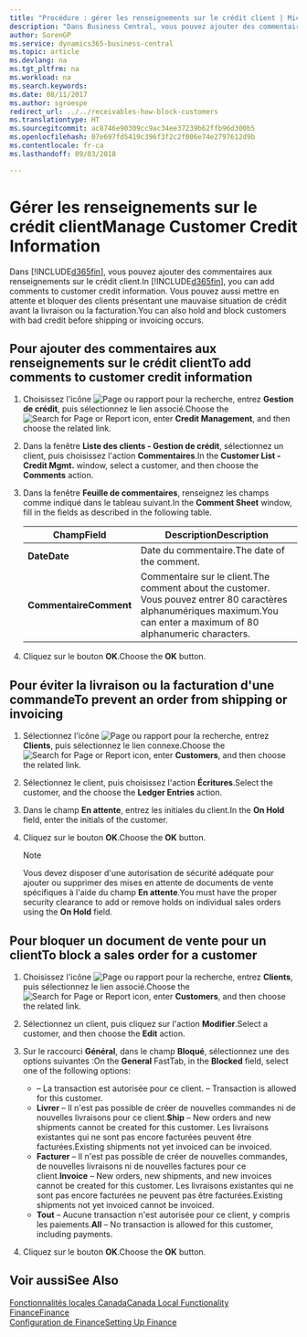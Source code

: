 ```yaml
---
title: "Procédure : gérer les renseignements sur le crédit client | Microsoft Docs"
description: "Dans Business Central, vous pouvez ajouter des commentaires aux renseignements sur le crédit client. Vous pouvez aussi mettre en attente et bloquer des clients présentant une mauvaise situation de crédit avant la livraison ou la facturation."
author: SorenGP
ms.service: dynamics365-business-central
ms.topic: article
ms.devlang: na
ms.tgt_pltfrm: na
ms.workload: na
ms.search.keywords: 
ms.date: 08/11/2017
ms.author: sgroespe
redirect_url: ../../receivables-how-block-customers
ms.translationtype: HT
ms.sourcegitcommit: ac8746e90309cc9ac34ee37239b62ffb96d300b5
ms.openlocfilehash: 07e697fd5419c396f3f2c2f006e74e2797612d9b
ms.contentlocale: fr-ca
ms.lasthandoff: 09/03/2018

---
```

# <a name="manage-customer-credit-information"></a><span data-ttu-id="349f3-104">Gérer les renseignements sur le crédit client</span><span class="sxs-lookup"><span data-stu-id="349f3-104">Manage Customer Credit Information</span></span>
<span data-ttu-id="349f3-105">Dans [!INCLUDE[d365fin](../../includes/d365fin_md.md)], vous pouvez ajouter des commentaires aux renseignements sur le crédit client.</span><span class="sxs-lookup"><span data-stu-id="349f3-105">In [!INCLUDE[d365fin](../../includes/d365fin_md.md)], you can add comments to customer credit information.</span></span> <span data-ttu-id="349f3-106">Vous pouvez aussi mettre en attente et bloquer des clients présentant une mauvaise situation de crédit avant la livraison ou la facturation.</span><span class="sxs-lookup"><span data-stu-id="349f3-106">You can also hold and block customers with bad credit before shipping or invoicing occurs.</span></span>  

## <a name="to-add-comments-to-customer-credit-information"></a><span data-ttu-id="349f3-107">Pour ajouter des commentaires aux renseignements sur le crédit client</span><span class="sxs-lookup"><span data-stu-id="349f3-107">To add comments to customer credit information</span></span>  
1.  <span data-ttu-id="349f3-108">Choisissez l'icône ![Page ou rapport pour la recherche](../../media/ui-search/search_small.png "icône Page ou rapport pour la recherche"), entrez **Gestion de crédit**, puis sélectionnez le lien associé.</span><span class="sxs-lookup"><span data-stu-id="349f3-108">Choose the ![Search for Page or Report](../../media/ui-search/search_small.png "Search for Page or Report icon") icon, enter **Credit Management**, and then choose the related link.</span></span>  
2.  <span data-ttu-id="349f3-109">Dans la fenêtre **Liste des clients - Gestion de crédit**, sélectionnez un client, puis choisissez l'action **Commentaires**.</span><span class="sxs-lookup"><span data-stu-id="349f3-109">In the **Customer List - Credit Mgmt.** window, select a customer, and then choose the **Comments** action.</span></span>  
3.  <span data-ttu-id="349f3-110">Dans la fenêtre **Feuille de commentaires**, renseignez les champs comme indiqué dans le tableau suivant.</span><span class="sxs-lookup"><span data-stu-id="349f3-110">In the **Comment Sheet** window, fill in the fields as described in the following table.</span></span>  

    |<span data-ttu-id="349f3-111">Champ</span><span class="sxs-lookup"><span data-stu-id="349f3-111">Field</span></span>|<span data-ttu-id="349f3-112">Description</span><span class="sxs-lookup"><span data-stu-id="349f3-112">Description</span></span>|  
    |---------------------------------|---------------------------------------|  
    |<span data-ttu-id="349f3-113">**Date**</span><span class="sxs-lookup"><span data-stu-id="349f3-113">**Date**</span></span>|<span data-ttu-id="349f3-114">Date du commentaire.</span><span class="sxs-lookup"><span data-stu-id="349f3-114">The date of the comment.</span></span>|  
    |<span data-ttu-id="349f3-115">**Commentaire**</span><span class="sxs-lookup"><span data-stu-id="349f3-115">**Comment**</span></span>|<span data-ttu-id="349f3-116">Commentaire sur le client.</span><span class="sxs-lookup"><span data-stu-id="349f3-116">The comment about the customer.</span></span> <span data-ttu-id="349f3-117">Vous pouvez entrer 80 caractères alphanumériques maximum.</span><span class="sxs-lookup"><span data-stu-id="349f3-117">You can enter a maximum of 80 alphanumeric characters.</span></span>|  

4.  <span data-ttu-id="349f3-118">Cliquez sur le bouton **OK**.</span><span class="sxs-lookup"><span data-stu-id="349f3-118">Choose the **OK** button.</span></span>  

## <a name="to-prevent-an-order-from-shipping-or-invoicing"></a><span data-ttu-id="349f3-119">Pour éviter la livraison ou la facturation d'une commande</span><span class="sxs-lookup"><span data-stu-id="349f3-119">To prevent an order from shipping or invoicing</span></span>  
1.  <span data-ttu-id="349f3-120">Sélectionnez l'icône ![Page ou rapport pour la recherche](../../media/ui-search/search_small.png "icône Page ou rapport pour la recherche"), entrez **Clients**, puis sélectionnez le lien connexe.</span><span class="sxs-lookup"><span data-stu-id="349f3-120">Choose the ![Search for Page or Report](../../media/ui-search/search_small.png "Search for Page or Report icon") icon, enter **Customers**, and then choose the related link.</span></span>  
2.  <span data-ttu-id="349f3-121">Sélectionnez le client, puis choisissez l'action **Écritures**.</span><span class="sxs-lookup"><span data-stu-id="349f3-121">Select the customer, and the choose the **Ledger Entries** action.</span></span>  
3.  <span data-ttu-id="349f3-122">Dans le champ **En attente**, entrez les initiales du client.</span><span class="sxs-lookup"><span data-stu-id="349f3-122">In the **On Hold** field, enter the initials of the customer.</span></span>  
4.  <span data-ttu-id="349f3-123">Cliquez sur le bouton **OK**.</span><span class="sxs-lookup"><span data-stu-id="349f3-123">Choose the **OK** button.</span></span>  

    > [!NOTE]  
    >  <span data-ttu-id="349f3-124">Vous devez disposer d'une autorisation de sécurité adéquate pour ajouter ou supprimer des mises en attente de documents de vente spécifiques à l'aide du champ **En attente**.</span><span class="sxs-lookup"><span data-stu-id="349f3-124">You must have the proper security clearance to add or remove holds on individual sales orders using the **On Hold** field.</span></span>  

## <a name="to-block-a-sales-order-for-a-customer"></a><span data-ttu-id="349f3-125">Pour bloquer un document de vente pour un client</span><span class="sxs-lookup"><span data-stu-id="349f3-125">To block a sales order for a customer</span></span>  
1.  <span data-ttu-id="349f3-126">Choisissez l'icône ![Page ou rapport pour la recherche](../../media/ui-search/search_small.png "icône Page ou rapport pour la recherche"), entrez **Clients**, puis sélectionnez le lien associé.</span><span class="sxs-lookup"><span data-stu-id="349f3-126">Choose the ![Search for Page or Report](../../media/ui-search/search_small.png "Search for Page or Report icon") icon, enter **Customers**, and then choose the related link.</span></span>  
2.  <span data-ttu-id="349f3-127">Sélectionnez un client, puis cliquez sur l'action **Modifier**.</span><span class="sxs-lookup"><span data-stu-id="349f3-127">Select a customer, and then choose the **Edit** action.</span></span>  
3.  <span data-ttu-id="349f3-128">Sur le raccourci **Général**, dans le champ **Bloqué**, sélectionnez une des options suivantes :</span><span class="sxs-lookup"><span data-stu-id="349f3-128">On the **General** FastTab, in the **Blocked** field, select one of the following options:</span></span>  

    -   <span data-ttu-id="349f3-129">**<Blank>** – La transaction est autorisée pour ce client.</span><span class="sxs-lookup"><span data-stu-id="349f3-129">**<Blank>** – Transaction is allowed for this customer.</span></span>  
    -   <span data-ttu-id="349f3-130">**Livrer** – Il n'est pas possible de créer de nouvelles commandes ni de nouvelles livraisons pour ce client.</span><span class="sxs-lookup"><span data-stu-id="349f3-130">**Ship** – New orders and new shipments cannot be created for this customer.</span></span> <span data-ttu-id="349f3-131">Les livraisons existantes qui ne sont pas encore facturées peuvent être facturées.</span><span class="sxs-lookup"><span data-stu-id="349f3-131">Existing shipments not yet invoiced can be invoiced.</span></span>  
    -   <span data-ttu-id="349f3-132">**Facturer** – Il n'est pas possible de créer de nouvelles commandes, de nouvelles livraisons ni de nouvelles factures pour ce client.</span><span class="sxs-lookup"><span data-stu-id="349f3-132">**Invoice** – New orders, new shipments, and new invoices cannot be created for this customer.</span></span> <span data-ttu-id="349f3-133">Les livraisons existantes qui ne sont pas encore facturées ne peuvent pas être facturées.</span><span class="sxs-lookup"><span data-stu-id="349f3-133">Existing shipments not yet invoiced cannot be invoiced.</span></span>  
    -   <span data-ttu-id="349f3-134">**Tout** – Aucune transaction n'est autorisée pour ce client, y compris les paiements.</span><span class="sxs-lookup"><span data-stu-id="349f3-134">**All** – No transaction is allowed for this customer, including payments.</span></span>  
4.  <span data-ttu-id="349f3-135">Cliquez sur le bouton **OK**.</span><span class="sxs-lookup"><span data-stu-id="349f3-135">Choose the **OK** button.</span></span>  

## <a name="see-also"></a><span data-ttu-id="349f3-136">Voir aussi</span><span class="sxs-lookup"><span data-stu-id="349f3-136">See Also</span></span>  
[<span data-ttu-id="349f3-137">Fonctionnalités locales Canada</span><span class="sxs-lookup"><span data-stu-id="349f3-137">Canada Local Functionality</span></span>](canada-local-functionality.md)  
[<span data-ttu-id="349f3-138">Finance</span><span class="sxs-lookup"><span data-stu-id="349f3-138">Finance</span></span>](../../finance.md)  
[<span data-ttu-id="349f3-139">Configuration de Finance</span><span class="sxs-lookup"><span data-stu-id="349f3-139">Setting Up Finance</span></span>](../../finance.md)

